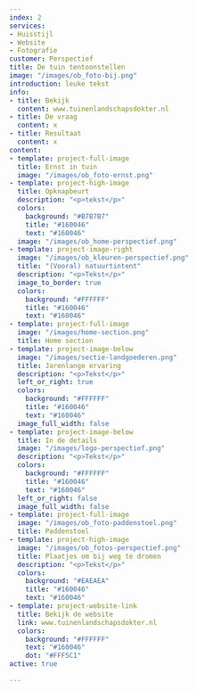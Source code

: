 ```yaml
---
index: 2
services:
- Huisstijl
- Website
- Fotografie
customer: Perspectief
title: De tuin tentoonstellen
image: "/images/ob_foto-bij.png"
introduction: leuke tekst
info:
- title: Bekijk
  content: www.tuinenlandschapsdokter.nl
- title: De vraag
  content: x
- title: Resultaat
  content: x
content:
- template: project-full-image
  title: Ernst in tuin
  image: "/images/ob_foto-ernst.png"
- template: project-high-image
  title: Opknapbeurt
  description: "<p>tekst</p>"
  colors:
    background: "#B7B7B7"
    title: "#160046"
    text: "#160046"
  image: "/images/ob_home-perspectief.png"
- template: project-image-right
  image: "/images/ob_kleuren-perspectief.png"
  title: "(Vooral) natuurtintent"
  description: "<p>Tekst</p>"
  image_to_border: true
  colors:
    background: "#FFFFFF"
    title: "#160046"
    text: "#160046"
- template: project-full-image
  image: "/images/home-section.png"
  title: Home section
- template: project-image-below
  image: "/images/sectie-landgoederen.png"
  title: Jarenlange ervaring
  description: "<p>Tekst</p>"
  left_or_right: true
  colors:
    background: "#FFFFFF"
    title: "#160046"
    text: "#160046"
  image_full_width: false
- template: project-image-below
  title: In de details
  image: "/images/logo-perspectief.png"
  description: "<p>Tekst</p>"
  colors:
    background: "#FFFFFF"
    title: "#160046"
    text: "#160046"
  left_or_right: false
  image_full_width: false
- template: project-full-image
  image: "/images/ob_foto-paddenstoel.png"
  title: Paddenstoel
- template: project-high-image
  image: "/images/ob_fotos-perspectief.png"
  title: Plaatjes om bij weg te dromen
  description: "<p>Tekst</p>"
  colors:
    background: "#EAEAEA"
    title: "#160046"
    text: "#160046"
- template: project-website-link
  title: Bekijk de website
  link: www.tuinenlandschapsdokter.nl
  colors:
    background: "#FFFFFF"
    text: "#160046"
    dot: "#FFF5C1"
active: true

---
```

